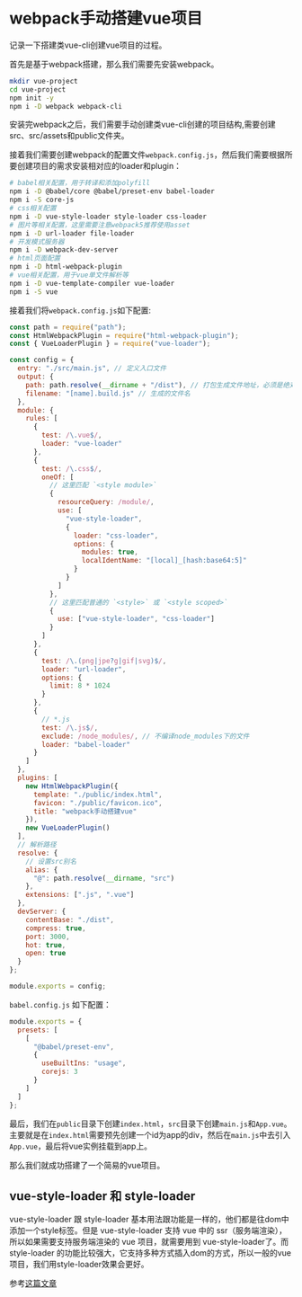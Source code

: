 # webpack手动搭建vue项目

记录一下搭建类vue-cli创建vue项目的过程。

首先是基于webpack搭建，那么我们需要先安装webpack。

```sh
mkdir vue-project
cd vue-project
npm init -y
npm i -D webpack webpack-cli
```

安装完webpack之后，我们需要手动创建类vue-cli创建的项目结构,需要创建src、src/assets和public文件夹。

接着我们需要创建webpack的配置文件`webpack.config.js`，然后我们需要根据所要创建项目的需求安装相对应的loader和plugin：

```sh
# babel相关配置，用于转译和添加polyfill
npm i -D @babel/core @babel/preset-env babel-loader
npm i -S core-js
# css相关配置
npm i -D vue-style-loader style-loader css-loader
# 图片等相关配置，这里需要注意webpack5推荐使用asset
npm i -D url-loader file-loader
# 开发模式服务器
npm i -D webpack-dev-server
# html页面配置
npm i -D html-webpack-plugin
# vue相关配置，用于vue单文件解析等
npm i -D vue-template-compiler vue-loader
npm i -S vue
```

接着我们将`webpack.config.js`如下配置:

```js
const path = require("path");
const HtmlWebpackPlugin = require("html-webpack-plugin");
const { VueLoaderPlugin } = require("vue-loader");

const config = {
  entry: "./src/main.js", // 定义入口文件
  output: {
    path: path.resolve(__dirname + "/dist"), // 打包生成文件地址，必须是绝对路径
    filename: "[name].build.js" // 生成的文件名
  },
  module: {
    rules: [
      {
        test: /\.vue$/,
        loader: "vue-loader"
      },
      {
        test: /\.css$/,
        oneOf: [
          // 这里匹配 `<style module>`
          {
            resourceQuery: /module/,
            use: [
              "vue-style-loader",
              {
                loader: "css-loader",
                options: {
                  modules: true,
                  localIdentName: "[local]_[hash:base64:5]"
                }
              }
            ]
          },
          // 这里匹配普通的 `<style>` 或 `<style scoped>`
          {
            use: ["vue-style-loader", "css-loader"]
          }
        ]
      },
      {
        test: /\.(png|jpe?g|gif|svg)$/,
        loader: "url-loader",
        options: {
          limit: 8 * 1024
        }
      },
      {
        // *.js
        test: /\.js$/,
        exclude: /node_modules/, // 不编译node_modules下的文件
        loader: "babel-loader"
      }
    ]
  },
  plugins: [
    new HtmlWebpackPlugin({
      template: "./public/index.html",
      favicon: "./public/favicon.ico",
      title: "webpack手动搭建vue"
    }),
    new VueLoaderPlugin()
  ],
  // 解析路径
  resolve: {
    // 设置src别名
    alias: {
      "@": path.resolve(__dirname, "src")
    },
    extensions: [".js", ".vue"]
  },
  devServer: {
    contentBase: "./dist",
    compress: true,
    port: 3000,
    hot: true,
    open: true
  }
};

module.exports = config;
```

`babel.config.js` 如下配置：

```js
module.exports = {
  presets: [
    [
      "@babel/preset-env",
      {
        useBuiltIns: "usage",
        corejs: 3
      }
    ]
  ]
};
```

最后，我们在`public`目录下创建`index.html`，`src`目录下创建`main.js`和`App.vue`。主要就是在`index.html`需要预先创建一个id为app的div，然后在`main.js`中去引入`App.vue`，最后将vue实例挂载到app上。

那么我们就成功搭建了一个简易的vue项目。

## vue-style-loader 和 style-loader

vue-style-loader 跟 style-loader 基本用法跟功能是一样的，他们都是往dom中添加一个style标签。但是 vue-style-loader 支持 vue 中的 ssr（服务端渲染），所以如果需要支持服务端渲染的 vue 项目，就需要用到 vue-style-loader了。而 style-loader 的功能比较强大，它支持多种方式插入dom的方式，所以一般的vue项目，我们用style-loader效果会更好。

参考[这篇文章](https://www.jianshu.com/p/d7b8e9b5a310)
